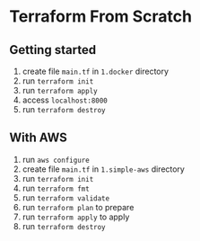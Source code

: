 # Terraform From Scratch


## Getting started

1. create file `main.tf` in `1.docker` directory
2. run `terraform init`
3. run `terraform apply`
4. access `localhost:8000`
6. run `terraform destroy`


## With AWS

1. run `aws configure`
2. create file `main.tf` in `1.simple-aws` directory
3. run `terraform init`
4. run `terraform fmt`
5. run `terraform validate`
6. run `terraform plan` to prepare
7. run `terraform apply` to apply
8. run `terraform destroy`

